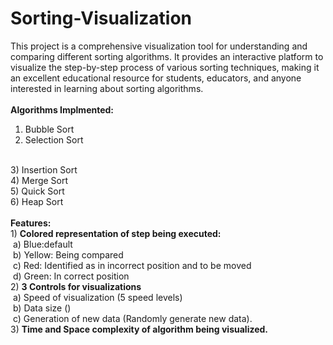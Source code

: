 # Sorting-Visualization
This project is a comprehensive visualization tool for understanding and comparing different sorting algorithms. It provides an interactive platform to visualize the step-by-step process of various sorting techniques, making it an excellent educational resource for students, educators, and anyone interested in learning about sorting algorithms.
<br><br>
<b>Algorithms Implmented: </b><br>
1) Bubble Sort <br>
2) Selection Sort
<br>
3) Insertion Sort
<br>
4) Merge Sort
<br>
5) Quick Sort
<br>
6) Heap Sort
<br><br>
<b>Features:</b><br>
1) <b>Colored representation of step being executed:<br></b>
  &nbsp;a) Blue:default<br>
  &nbsp;b) Yellow: Being compared<br>
  &nbsp;c) Red: Identified as in incorrect position and to be moved<br>
  &nbsp;d) Green: In correct position<br>
2) <b>3 Controls for visualizations</b><br>
  &nbsp;a) Speed of visualization (5 speed levels)<br>
  &nbsp;b) Data size ()<br>
  &nbsp;c) Generation of new data (Randomly generate new data).<br>
3) <b>Time and Space complexity of algorithm being visualized.</b>

